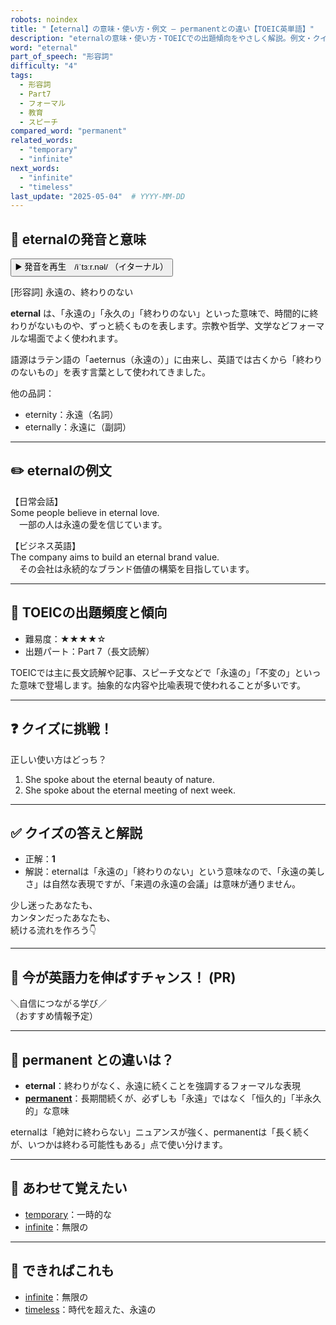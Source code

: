 ```yaml
---
robots: noindex
title: "【eternal】の意味・使い方・例文 ― permanentとの違い【TOEIC英単語】"
description: "eternalの意味・使い方・TOEICでの出題傾向をやさしく解説。例文・クイズ付きでpermanentとの違いもわかりやすく学べます。"
word: "eternal"
part_of_speech: "形容詞"
difficulty: "4"
tags:
  - 形容詞
  - Part7
  - フォーマル
  - 教育
  - スピーチ
compared_word: "permanent"
related_words:
  - "temporary"
  - "infinite"
next_words:
  - "infinite"
  - "timeless"
last_update: "2025-05-04"  # YYYY-MM-DD
---
```


## 🔰 eternalの発音と意味

<button class="play-audio" onclick="playTTS('eternal')">
  <span class="play-audio-main">
    ▶️ 発音を再生　/iˈtɜːr.nəl/
  </span>
  <span class="play-audio-sub">
    （イターナル）
  </span>
</button>

[形容詞] 永遠の、終わりのない

**eternal** は、「永遠の」「永久の」「終わりのない」といった意味で、時間的に終わりがないものや、ずっと続くものを表します。宗教や哲学、文学などフォーマルな場面でよく使われます。

語源はラテン語の「aeternus（永遠の）」に由来し、英語では古くから「終わりのないもの」を表す言葉として使われてきました。

他の品詞：  
- eternity：永遠（名詞）
- eternally：永遠に（副詞）

---

## ✏️ eternalの例文

【日常会話】  
Some people believe in eternal love.  
　一部の人は永遠の愛を信じています。

【ビジネス英語】  
The company aims to build an eternal brand value.  
　その会社は永続的なブランド価値の構築を目指しています。

---

## 🎯 TOEICの出題頻度と傾向

- 難易度：★★★★☆
- 出題パート：Part 7（長文読解）

TOEICでは主に長文読解や記事、スピーチ文などで「永遠の」「不変の」といった意味で登場します。抽象的な内容や比喩表現で使われることが多いです。

---

## ❓ クイズに挑戦！

正しい使い方はどっち？

1. She spoke about the eternal beauty of nature.  
2. She spoke about the eternal meeting of next week.

---

## ✅ クイズの答えと解説

- 正解：**1**
- 解説：eternalは「永遠の」「終わりのない」という意味なので、「永遠の美しさ」は自然な表現ですが、「来週の永遠の会議」は意味が通りません。

少し迷ったあなたも、  
カンタンだったあなたも、  
続ける流れを作ろう👇️

---

## 🚀 今が英語力を伸ばすチャンス！ (PR)

<div class="info-center">
＼自信につながる学び／<br>  
（おすすめ情報予定）
</div>

---

## 🤔  permanent との違いは？

- **eternal**：終わりがなく、永遠に続くことを強調するフォーマルな表現
- **[permanent](/word/permanent)**：長期間続くが、必ずしも「永遠」ではなく「恒久的」「半永久的」な意味

eternalは「絶対に終わらない」ニュアンスが強く、permanentは「長く続くが、いつかは終わる可能性もある」点で使い分けます。

---

## 🧩 あわせて覚えたい

- [temporary](/word/temporary)：一時的な
- [infinite](/word/infinite)：無限の

---

## 📖 できればこれも

- [infinite](/word/infinite)：無限の
- [timeless](/word/timeless)：時代を超えた、永遠の

<!-- cvid: aid26_bid18 -->
